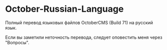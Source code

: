 October-Russian-Language
========================

Полный перевод языковых файлов OctoberCMS (Build 71) на русский язык.

Если вы заметили неточность перевода, следует оповестить меня через "Вопросы".
